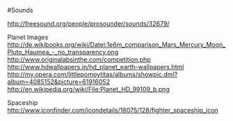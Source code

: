 #Sounds

http://freesound.org/people/prosounder/sounds/32679/

Planet Images
http://de.wikibooks.org/wiki/Datei:1e6m_comparison_Mars_Mercury_Moon_Pluto_Haumea_-_no_transparency.png
http://www.originalabsinthe.com/competition.php
http://www.hdwallpapers.in/hd_planet_earth-wallpapers.html
http://my.opera.com/littlepompytitas/albums/showpic.dml?album=4085152&picture=61916052
http://en.wikipedia.org/wiki/File:Planet_HD_99109_b.png

Spaceship
http://www.iconfinder.com/icondetails/18075/128/fighter_spaceship_icon
